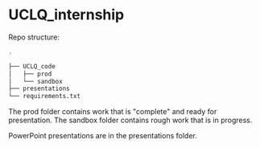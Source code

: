 # UCLQ_internship

Repo structure:

```bash
.

├── UCLQ_code
│   ├── prod
│   └── sandbox
├── presentations
└── requirements.txt
```

The prod folder contains work that is "complete" and ready for presentation. The sandbox folder contains rough work that is in progress.

PowerPoint presentations are in the presentations folder.
